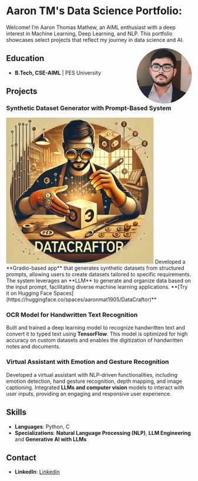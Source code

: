 # Aaron TM's Data Science Portfolio:

<p>
  Welcome! I’m Aaron Thomas Mathew, an AIML enthusiast with a deep interest in Machine Learning, Deep Learning, and NLP. This portfolio showcases select projects that reflect my journey in data science and AI.
</p>

<img src="imgs/gitpfp.jpeg" alt="Profile PIC" width="150" style="border-radius: 50%; float: right; margin-left: 20px;" />

## Education
- **B.Tech, CSE-AIML** | PES University

## Projects
### Synthetic Dataset Generator with Prompt-Based System
<img src="imgs/DataCraftorLogo.png" alt="Project Screenshot" width="400" />
Developed a **Gradio-based app** that generates synthetic datasets from structured prompts, allowing users to create datasets tailored to specific requirements. The system leverages an **LLM** to generate and organize data based on the input prompt, facilitating diverse machine learning applications.  
**[Try it on Hugging Face Spaces](https://huggingface.co/spaces/aaronmat1905/DataCraftor)**

### OCR Model for Handwritten Text Recognition
Built and trained a deep learning model to recognize handwritten text and convert it to typed text using **TensorFlow**. This model is optimized for high accuracy on custom datasets and enables the digitization of handwritten notes and documents.

### Virtual Assistant with Emotion and Gesture Recognition
Developed a virtual assistant with NLP-driven functionalities, including emotion detection, hand gesture recognition, depth mapping, and image captioning. Integrated **LLMs and computer vision** models to interact with user inputs, providing an engaging and responsive user experience.

## Skills
- **Languages**: Python, C
- **Specializations**: **Natural Language Processing (NLP)**, **LLM Engineering** and **Generative AI with LLMs**

## Contact
- **LinkedIn**: [Linkedin](https://www.linkedin.com/in/aarontm19)
